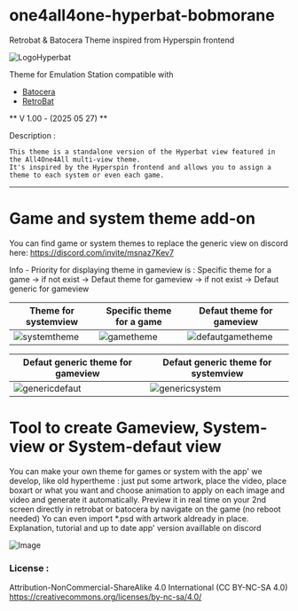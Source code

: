 # one4all4one-hyperbat-bobmorane
Retrobat & Batocera Theme inspired from Hyperspin frontend

![LogoHyperbat](https://github.com/user-attachments/assets/526ea69f-a6c2-41bd-8864-e68552f1c745)

Theme for Emulation Station compatible with
- [Batocera](https://batocera.org/)
- [RetroBat](https://www.retrobat.org/)

** V 1.00 - (2025 05 27) ** 

Description :

    This theme is a standalone version of the Hyperbat view featured in the All4One4All multi-view theme.
    It's inspired by the Hyperspin frontend and allows you to assign a theme to each system or even each game.

---  

# Game and system theme add-on
You can find game or system themes to replace the generic view on discord here: https://discord.com/invite/msnaz7Kev7

Info - Priority for displaying theme in gameview is : Specific theme for a game -> if not exist -> Defaut theme for gameview -> if not exist -> Defaut generic for gameview

| Theme for systemview  | Specific theme for a game | Defaut theme for gameview  |
| ------------- | ------------- | ------------- |
| ![systemtheme](https://github.com/user-attachments/assets/6c85069d-63a2-4ea8-8c29-d576821ec286)  | ![gametheme](https://github.com/user-attachments/assets/a6ca0762-cd94-44e7-87e5-2cec5879c0e9)  | ![defautgametheme](https://github.com/user-attachments/assets/b7cbaefb-dfc9-4073-9007-6608cf581ccb)  | 

| Defaut generic theme for gameview  | Defaut generic theme for systemview
| ------------- | ------------- |
| ![genericdefaut](https://github.com/user-attachments/assets/ee95b902-d2af-4d89-9061-52a467ea8d7b)  | ![genericsystem](https://github.com/user-attachments/assets/f6023f97-7684-43e4-bf42-7feef0e6cffd)  | 

# Tool to create Gameview, System-view or System-defaut view

You can make your own theme for games or system with the app' we develop, like old hypertheme : just put some artwork, place the video, place boxart or what you want and choose animation to apply on each image and video and generate it automatically. Preview it in real time on your 2nd screen directly in retrobat or batocera by navigate on the game (no reboot needed)
Yo can even import *.psd with artwork aldready in place. Explanation, tutorial and up to date app' version availlable on discord

![Image](https://github.com/user-attachments/assets/29c2b596-d2cf-4d8e-b5ae-ee1d484aa2e2)

### License :
Attribution-NonCommercial-ShareAlike 4.0 International (CC BY-NC-SA 4.0)  
https://creativecommons.org/licenses/by-nc-sa/4.0/
